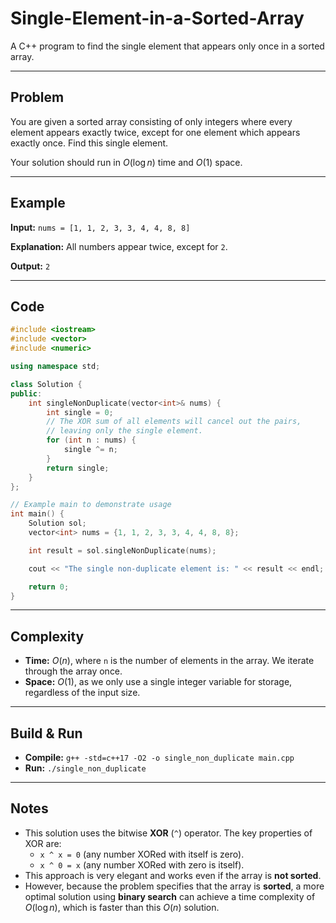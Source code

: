 # Single-Element-in-a-Sorted-Array

A C++ program to find the single element that appears only once in a sorted array.

-----

## Problem

You are given a sorted array consisting of only integers where every element appears exactly twice, except for one element which appears exactly once. Find this single element.

Your solution should run in $O(\log n)$ time and $O(1)$ space.

-----

## Example

**Input:** `nums = [1, 1, 2, 3, 3, 4, 4, 8, 8]`

**Explanation:**
All numbers appear twice, except for `2`.

**Output:** `2`

-----

## Code

```cpp
#include <iostream>
#include <vector>
#include <numeric>

using namespace std;

class Solution {
public:
    int singleNonDuplicate(vector<int>& nums) {
        int single = 0;
        // The XOR sum of all elements will cancel out the pairs,
        // leaving only the single element.
        for (int n : nums) {
            single ^= n;
        }
        return single;
    }
};

// Example main to demonstrate usage
int main() {
    Solution sol;
    vector<int> nums = {1, 1, 2, 3, 3, 4, 4, 8, 8};

    int result = sol.singleNonDuplicate(nums);

    cout << "The single non-duplicate element is: " << result << endl; // Output: 2

    return 0;
}
```

-----

## Complexity

  - **Time:** $O(n)$, where `n` is the number of elements in the array. We iterate through the array once.
  - **Space:** $O(1)$, as we only use a single integer variable for storage, regardless of the input size.

-----

## Build & Run

  - **Compile:** `g++ -std=c++17 -O2 -o single_non_duplicate main.cpp`
  - **Run:** `./single_non_duplicate`

-----

## Notes

  - This solution uses the bitwise **XOR** (`^`) operator. The key properties of XOR are:
      - `x ^ x = 0` (any number XORed with itself is zero).
      - `x ^ 0 = x` (any number XORed with zero is itself).
  - This approach is very elegant and works even if the array is **not sorted**.
  - However, because the problem specifies that the array is **sorted**, a more optimal solution using **binary search** can achieve a time complexity of $O(\log n)$, which is faster than this $O(n)$ solution.
